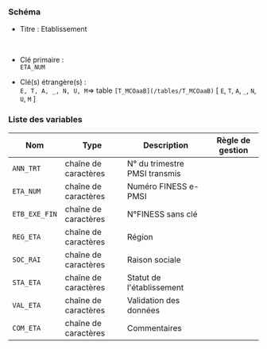 ### Schéma


- Titre : Etablissement
<br />


- Clé primaire : <br />`ETA_NUM`<br />


- Clé(s) étrangère(s) : <br />
`E, T, A, _, N, U, M`=> table `[T_MCOaaB](/tables/T_MCOaaB)` [ `E`, `T`, `A`, `_`, `N`, `U`, `M` ]<br />

 
### Liste des variables

Nom | Type | Description | Règle de gestion
-|-|-|-
`ANN_TRT`| chaîne de caractères |N° du trimestre PMSI transmis||
`ETA_NUM`| chaîne de caractères |Numéro FINESS e-PMSI||
`ETB_EXE_FIN`| chaîne de caractères |N°FINESS sans clé||
`REG_ETA`| chaîne de caractères |Région||
`SOC_RAI`| chaîne de caractères |Raison sociale||
`STA_ETA`| chaîne de caractères |Statut de l'établissement||
`VAL_ETA`| chaîne de caractères |Validation des données||
`COM_ETA`| chaîne de caractères |Commentaires||